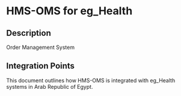 # HMS-OMS for eg_Health

## Description

Order Management System

## Integration Points

This document outlines how HMS-OMS is integrated with eg_Health systems in Arab Republic of Egypt.
